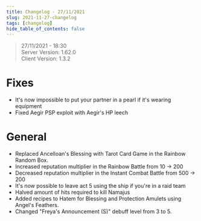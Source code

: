 ```yaml
---
title: Changelog - 27/11/2021
slug: 2021-11-27-changelog
tags: [changelog]
hide_table_of_contents: false
---
```


> 27/11/2021  - 18:30  
> Server Version: 1.62.0  
> Client Version: 1.3.2

# Fixes
- It's now impossible to put your partner in a pearl if it's wearing equipment
- Fixed Aegir PSP exploit with Aegir's HP leech

# General
- Replaced Ancelloan's Blessing with Tarot Card Game in the Rainbow Random Box.
- Increased reputation multiplier in the Rainbow Battle from 10 -> 200
- Decreased reputation multiplier in the Instant Combat Battle from 500 -> 200
- It's now possible to leave act 5 using the ship if you're in a raid team
- Halved amount of hits required to kill Namajus
- Added recipes to Hatem for Blessing and Protection Amulets using Angel's Feathers.
- Changed "Freya's Announcement (S)" debuff level from 3 to 5.